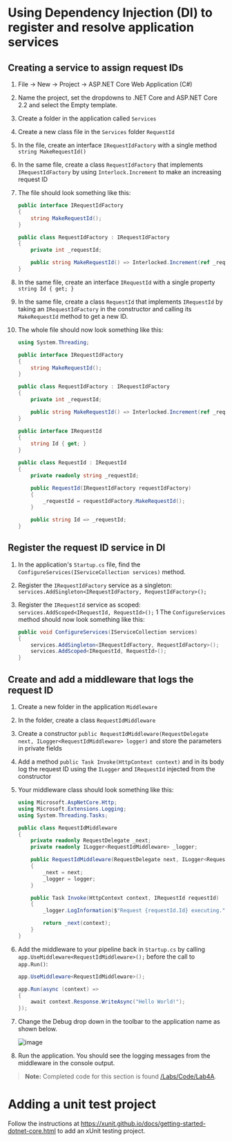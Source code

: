 # Using Dependency Injection (DI) to register and resolve application services

## Creating a service to assign request IDs
1. File -> New -> Project -> ASP.NET Core Web Application (C#)
  1. Name the project, set the dropdowns to .NET Core and ASP.NET Core 2.2 and select the Empty template.
1. Create a folder in the application called `Services`
1. Create a new class file in the `Services` folder `RequestId`
1. In the file, create an interface `IRequestIdFactory` with a single method `string MakeRequestId()`
1. In the same file, create a class `RequestIdFactory` that implements `IRequestIdFactory` by using `Interlock.Increment` to make an increasing request ID
1. The file should look something like this:

    ``` C#
    public interface IRequestIdFactory
    {
        string MakeRequestId();
    }
    
    public class RequestIdFactory : IRequestIdFactory
    {
        private int _requestId;
    
        public string MakeRequestId() => Interlocked.Increment(ref _requestId).ToString();
    }
    ```

1. In the same file, create an interface `IRequestId` with a single property `string Id { get; }`
1. In the same file, create a class `RequestId` that implements `IRequestId` by taking an `IRequestIdFactory` in the constructor and calling its `MakeRequestId` method to get a new ID.
1. The whole file should now look something like this:

    ``` C#
    using System.Threading;
    
    public interface IRequestIdFactory
    {
        string MakeRequestId();
    }
    
    public class RequestIdFactory : IRequestIdFactory
    {
        private int _requestId;
    
        public string MakeRequestId() => Interlocked.Increment(ref _requestId).ToString();
    }
    
    public interface IRequestId
    {
        string Id { get; }
    }
    
    public class RequestId : IRequestId
    {
        private readonly string _requestId;
    
        public RequestId(IRequestIdFactory requestIdFactory)
        {
            _requestId = requestIdFactory.MakeRequestId();
        }
    
        public string Id => _requestId;
    }
    ```

## Register the request ID service in DI
1. In the application's `Startup.cs` file, find the `ConfigureServices(IServiceCollection services)` method.
1. Register the `IRequestIdFactory` service as a singleton: `services.AddSingleton<IRequestIdFactory, RequestIdFactory>();`
1. Register the `IRequestId` service as scoped: `services.AddScoped<IRequestId, RequestId>();`
1 The `ConfigureServices` method should now look something like this:

    ``` C#
    public void ConfigureServices(IServiceCollection services)
    {
        services.AddSingleton<IRequestIdFactory, RequestIdFactory>();
        services.AddScoped<IRequestId, RequestId>();
    }
    ```

## Create and add a middleware that logs the request ID
1. Create a new folder in the application `Middleware`
1. In the folder, create a class `RequestIdMiddleware`
1. Create a constructor `public RequestIdMiddleware(RequestDelegate next, ILogger<RequestIdMiddleware> logger)` and store the parameters in private fields
1. Add a method `public Task Invoke(HttpContext context)` and in its body log the request ID using the `ILogger` and `IRequestId` injected from the constructor
1. Your middleware class should look something like this:

    ``` C#
    using Microsoft.AspNetCore.Http;
    using Microsoft.Extensions.Logging;
    using System.Threading.Tasks;
    
    public class RequestIdMiddleware
    {
        private readonly RequestDelegate _next;
        private readonly ILogger<RequestIdMiddleware> _logger;
    
        public RequestIdMiddleware(RequestDelegate next, ILogger<RequestIdMiddleware> logger)
        {
            _next = next;
            _logger = logger;
        }
    
        public Task Invoke(HttpContext context, IRequestId requestId)
        {
            _logger.LogInformation($"Request {requestId.Id} executing.");
    
            return _next(context);
        }
    }
    ```

1. Add the middleware to your pipeline back in `Startup.cs` by calling `app.UseMiddleware<RequestIdMiddleware>();` before the call to `app.Run()`:

    ``` C#
    app.UseMiddleware<RequestIdMiddleware>();
    
    app.Run(async (context) =>
    {
        await context.Response.WriteAsync("Hello World!");
    });  
    ```

1. Change the Debug drop down in the toolbar to the application name as shown below.
  
    ![image](Images/run-with-kestrel.png)

1. Run the application. You should see the logging messages from the middleware in the console output.

> **Note:** Completed code for this section is found [/Labs/Code/Lab4A](/Labs/Code/Lab4A).

# Adding a unit test project

Follow the instructions at https://xunit.github.io/docs/getting-started-dotnet-core.html to add an xUnit testing project.
